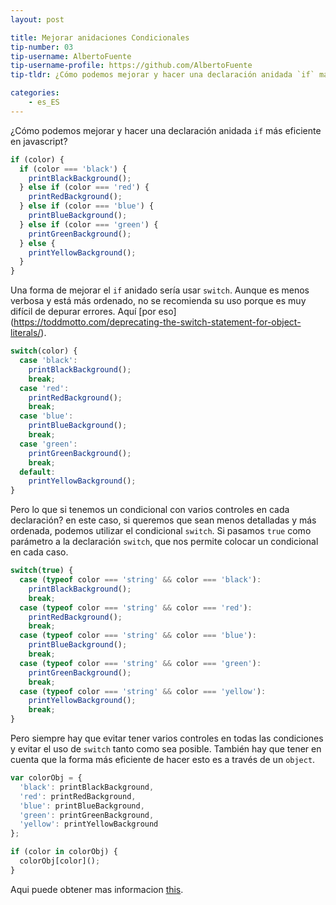 ```yaml
---
layout: post

title: Mejorar anidaciones Condicionales
tip-number: 03
tip-username: AlbertoFuente 
tip-username-profile: https://github.com/AlbertoFuente
tip-tldr: ¿Cómo podemos mejorar y hacer una declaración anidada `if` más eficiente en javascript?

categories:
    - es_ES
---
```


¿Cómo podemos mejorar y hacer una declaración anidada `if` más eficiente en javascript?

```javascript
if (color) {
  if (color === 'black') {
    printBlackBackground();
  } else if (color === 'red') {
    printRedBackground();
  } else if (color === 'blue') {
    printBlueBackground();
  } else if (color === 'green') {
    printGreenBackground();
  } else {
    printYellowBackground();
  }
}
```

Una forma de mejorar el `if` anidado sería usar `switch`. Aunque es menos verbosa y está más ordenado, no se recomienda su uso porque es muy difícil de depurar errores. Aquí [por eso] (https://toddmotto.com/deprecating-the-switch-statement-for-object-literals/).

```javascript
switch(color) {
  case 'black':
    printBlackBackground();
    break;
  case 'red':
    printRedBackground();
    break;
  case 'blue':
    printBlueBackground();
    break;
  case 'green':
    printGreenBackground();
    break;
  default:
    printYellowBackground();
}
```

Pero lo que si tenemos un condicional con varios controles en cada declaración? en este caso, si queremos que sean menos detalladas y más ordenada, podemos utilizar el condicional `switch`.
Si pasamos `true` como parámetro a la declaración `switch`, que nos permite colocar un condicional en cada caso.

```javascript
switch(true) {
  case (typeof color === 'string' && color === 'black'):
    printBlackBackground();
    break;
  case (typeof color === 'string' && color === 'red'):
    printRedBackground();
    break;
  case (typeof color === 'string' && color === 'blue'):
    printBlueBackground();
    break;
  case (typeof color === 'string' && color === 'green'):
    printGreenBackground();
    break;
  case (typeof color === 'string' && color === 'yellow'):
    printYellowBackground();
    break;
}
```

Pero siempre hay que evitar tener varios controles en todas las condiciones y evitar el uso de `switch` tanto como sea posible. También hay que tener en cuenta que la forma más eficiente de hacer esto es a través de un `object`.

```javascript
var colorObj = {
  'black': printBlackBackground,
  'red': printRedBackground,
  'blue': printBlueBackground,
  'green': printGreenBackground,
  'yellow': printYellowBackground
};

if (color in colorObj) {
  colorObj[color]();
}
```

Aqui puede obtener mas informacion [this](http://www.nicoespeon.com/en/2015/01/oop-revisited-switch-in-js/).
